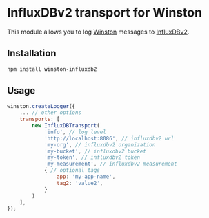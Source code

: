 # InfluxDBv2 transport for Winston

This module allows you to log [Winston](https://github.com/winstonjs/winston) messages to [InfluxDBv2](https://docs.influxdata.com/influxdb/v2/).

## Installation

```bash
npm install winston-influxdb2
```

## Usage

```js
winston.createLogger({
    ... // other options
    transports: [
        new InfluxDBTransport(
            'info', // log level
            'http://localhost:8086', // influxdbv2 url
            'my-org', // influxdbv2 organization
            'my-bucket', // influxdbv2 bucket
            'my-token', // influxdbv2 token
            'my-measurement', // influxdbv2 measurement
            { // optional tags
                app: 'my-app-name',
                tag2: 'value2',
            }
        )
    ],
});
```